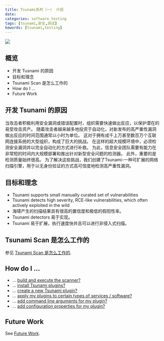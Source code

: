 ```yaml
---
title: Tsunami系列（一） 介绍
date: 
categories: software_testing
tags: [tsunami,安全,测试]
kewords: [tsunami,testing]
---
```

![](https://imgbed-1258201753.cos.ap-guangzhou.myqcloud.com/img/pexels-emiliano-arano-1298684.jpg)
<!--more-->

## 概览
- 开发 Tusnami 的原因
- 目标和理念
- Tsunami Scan 是怎么工作的
- How do I ...
- Future Work

## 开发 Tsunami 的原因

当攻击者积极利用安全漏洞或错误配置时，组织需要快速做出反应，以保护潜在的易受攻击资产。 随着攻击者越来越多地投资于自动化，对新发布的高严重性漏洞做出反应的时间范围通常以小时为单位。 这对于拥有成千上万甚至数百万个互联网连接系统的大型组织，构成了巨大的挑战。 在这样的超大规模环境中，必须检测安全漏洞并以完全自动化的方式进行补救。 为此，信息安全团队需要有能力在非常短的时间内大规模部署和推出针对新型安全问题的检测器。 此外，重要的是检测质量始终很高。 为了解决这些挑战，我们创建了Tsunami-一种可扩展的网络扫描引擎，用于以无身份验证的方式高可信度地检测高严重性漏洞。

## 目标和理念

*   Tsunami supports small manually curated set of vulnerabilities
*   Tsunami detects high severity, RCE-like vulnerabilities, which often
    actively exploited in the wild
*   海啸产生的扫描结果具有很高的置信度和极低的假阳性率。
*   Tsunami detectors 易于实现。
*   Tsunami 易于扩展，执行速度快并且可以进行非侵入式扫描。

## Tsunami Scan 是怎么工作的

参见 [Tsunami Scan 是怎么工作的](https://confluence.tclking.com/display/test01/Tsunami+Scan+Orchestration#TsunamiScanOrchestration-Tsunami的扫描流程).

## How do I ...

*   ... [build and execute the scanner?](howto.md#build_n_execute)
*   ... [install Tsunami plugins?](howto.md#install_plugins)
*   ... [create a new Tsunami plugin?](howto.md#create_plugins)
*   ...
    [apply my plugins to certain types of services / software?](howto.md#filter_plugins)
*   ... [add command line arguments for my plugin?](howto.md#command_line)
*   ... [add configuration properties for my plugin?](howto.md#configuration)

## Future Work

See [Future Work](future_work.md).
